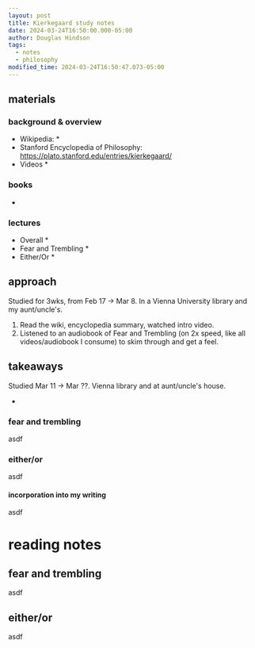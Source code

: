 ```yaml
---
layout: post
title: Kierkegaard study notes
date: 2024-03-24T16:50:00.000-05:00
author: Douglas Hindson
tags:
  - notes
  - philosophy
modified_time: 2024-03-24T16:50:47.073-05:00
---
```

## materials

### background & overview
* Wikipedia:
	* 
* Stanford Encyclopedia of Philosophy: https://plato.stanford.edu/entries/kierkegaard/
* Videos
	* 
### books
* 
### lectures

* Overall
	* 
* Fear and Trembling
	* 
* Either/Or
	* 
## approach

Studied for 3wks, from Feb 17 -> Mar 8. In a Vienna University library and my aunt/uncle's.
1. Read the wiki, encyclopedia summary, watched intro video.
2. Listened to an audiobook of Fear and Trembling (on 2x speed, like all videos/audiobook I consume) to skim through and get a feel.
## takeaways

Studied Mar 11 -> Mar ??. Vienna library and at aunt/uncle's house.

* 
### fear and trembling

asdf
### either/or

asdf
#### incorporation into my writing

asdf
# reading notes
## fear and trembling

asdf
## either/or
asdf
